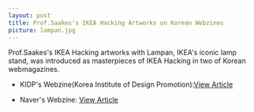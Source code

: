 ```yaml
---
layout: post
title: Prof.Saakes's IKEA Hacking Artworks on Korean Webzines 
picture: lampan.jpg
---
```


Prof.Saakes's IKEA Hacking artworks with Lampan, IKEA's iconic lamp stand, was introduced as masterpieces of IKEA Hacking in two of Korean webmagazines. 

- KIDP's Webzine(Korea Institute of Design Promotion):<a href="http://www.designdb.com/dreport/dblogViewColumn.asp?gubun=1&oDm=3&page=1&bbsPKID=21343#heads">View Article</a>

- Naver's Webzine: <a href="http://navercast.naver.com/contents.nhn?rid=2898&contents_id=85614">View Article<a> 
